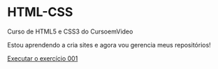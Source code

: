 # HTML-CSS
 Curso de HTML5 e CSS3 do CursoemVideo

 Estou aprendendo a cria sites e agora vou gerencia meus repositórios!

<a href='https://werbethsilva.github.io/HTML-CSS/exercicios/ex001/index.html'>Executar o exercício 001</a>
